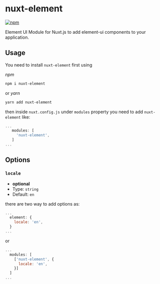 # nuxt-element

[![npm](https://img.shields.io/npm/v/nuxt-element.svg)](https://www.npmjs.com/package/nuxt-element) <!-- ![license](https://img.shields.io/github/license/khofaai/nuxt-element.svg) [![Build Status](https://travis-ci.org/khofaai/nuxt-element.svg?branch=master)](https://travis-ci.org/khofaai/nuxt-element) [![npm](https://img.shields.io/npm/dw/nuxt-element.svg)](https://www.npmjs.com/package/nuxt-element) [![npm](https://img.shields.io/npm/dt/nuxt-element.svg)](https://www.npmjs.com/package/nuxt-element) -->

Element UI Module for Nuxt.js to add element-ui components to your application.

## Usage

You need to install `nuxt-element` first using

*npm*
```bash
npm i nuxt-element
```

or *yarn*

```bash
yarn add nuxt-element
```

then inside `nuxt.config.js` under `modules` property you need to add `nuxt-element` like:

```js
...
   modules: [
     'nuxt-element',
   ]
...
```

## Options

### `locale`

- **optional**
- Type: `string`
- Default: `en`

there are two way to add options as:

```js
...
  element: {
    locale: 'en',
  }
...
```

or
```js
...
  modules: [
    ['nuxt-element', {
      locale: 'en',
    }]
  ]
...
```

